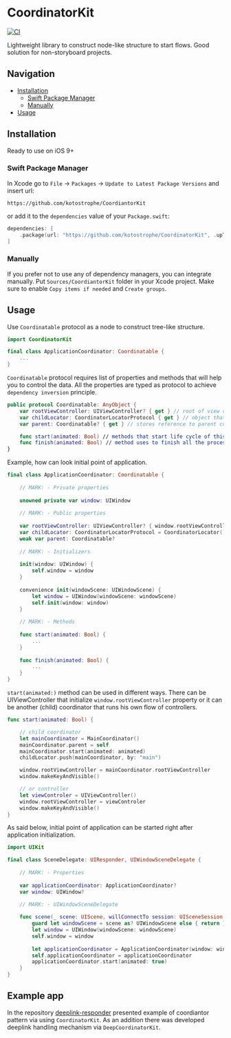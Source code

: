 # CoordinatorKit

[![CI](https://github.com/kotostrophe/CoordinatorKit/actions/workflows/CoordinatorKitTests.yml/badge.svg?branch=main&event=push)](https://github.com/kotostrophe/CoordinatorKit/actions/workflows/CoordinatorKitTests.yml)

Lightweight library to construct node-like structure to start flows. Good solution for non-storyboard projects.

## Navigation

- [Installation](#installation)
    - [Swift Package Manager](#swift-package-manager)
    - [Manually](#manually)
- [Usage](#usage)

## Installation

Ready to use on iOS 9+

### Swift Package Manager

In Xcode go to `File`  → `Packages`  → `Update to Latest Package Versions` and insert url: 

```url
https://github.com/kotostrophe/CoordiantorKit
```

or add it to the `dependencies` value of your `Package.swift`:

```swift
dependencies: [
    .package(url: "https://github.com/kotostrophe/CoordinatorKit", .upToNextMajor(from: "1.0.0")),
]
```


### Manually

If you prefer not to use any of dependency managers, you can integrate manually. Put `Sources/CoordiantorKit` folder in your Xcode project. Make sure to enable `Copy items if needed` and `Create groups`.


## Usage

Use `Coordinatable` protocol as a node to construct tree-like structure. 

```swift
import CoordinatorKit

final class ApplicationCoordinator: Coordinatable {
    ...
}
```

`Coordinatable` protocol requires list of properties and methods that will help you to control the data. All the properties are typed as protocol to achieve `dependency inversion` principle.

```swift
public protocol Coordinatable: AnyObject {
    var rootViewController: UIViewController? { get } // root of view controller (bassically there is UINavigationController)
    var childLocator: CoordinatorLocatorProtocol { get } // object that stores children coordinators
    var parent: Coordinatable? { get } // stores reference to parent coordinator (must be marked as `weak`)

    func start(animated: Bool) // methods that start life cycle of this coordiantor
    func finish(animated: Bool) // method uses to finish all the proceses inside of this coordinator
}
```

Example, how can look initial point of application.

```swift
final class ApplicationCoordinator: Coordinatable {
    
    // MARK: - Private properties
    
    unowned private var window: UIWindow
    
    // MARK: - Public properties
    
    var rootViewController: UIViewController? { window.rootViewController }
    var childLocator: CoordinatorLocatorProtocol = CoordinatorLocator()
    weak var parent: Coordinatable?
    
    // MARK: - Initializers
    
    init(window: UIWindow) {
        self.window = window
    }
    
    convenience init(windowScene: UIWindowScene) {
        let window = UIWindow(windowScene: windowScene)
        self.init(window: window)
    }
    
    // MARK: - Methods
    
    func start(animated: Bool) {
        ...
    }
    
    func finish(animated: Bool) {
        ...
    }
}
```

`start(animated:)` method can be used in different ways. There can be UIViewController that initialize `window.rootViewController` property or it can be another (child) coordinator that runs his own flow of controllers.

```swift
func start(animated: Bool) {

    // child coordinator
    let mainCoordinator = MainCoordinator()
    mainCoordinator.parent = self
    mainCoordinator.start(animated: animated)
    childLocator.push(mainCoordinator, by: "main")

    window.rootViewController = mainCoordinator.rootViewController
    window.makeKeyAndVisible()

    // or controller
    let viewControler = UIViewController()
    window.rootViewController = viewControler
    window.makeKeyAndVisible()
}
```

As said below, initial point of application can be started right after application initialization. 

```swift
import UIKit

final class SceneDelegate: UIResponder, UIWindowSceneDelegate {
    
    // MARK: - Properties
    
    var applicationCoordinator: ApplicationCoordinator?
    var window: UIWindow?

    // MARK: - UIWindowSceneDelegate
    
    func scene(_ scene: UIScene, willConnectTo session: UISceneSession, options connectionOptions: UIScene.ConnectionOptions) {
        guard let windowScene = scene as? UIWindowScene else { return }
        let window = UIWindow(windowScene: windowScene)
        self.window = window
        
        let applicationCoordinator = ApplicationCoordinator(window: window)
        self.applicationCoordinator = applicationCoordinator
        applicationCoordinator.start(animated: true)
    }
}
```

## Example app

In the repository [deeplink-responder](https://github.com/kotostrophe/deeplink-responder) presented example of coordiantor pattern via using `CoordinatorKit`. As an addition there was developed deeplink handling mechanism via `DeepCoordinatorKit`.
